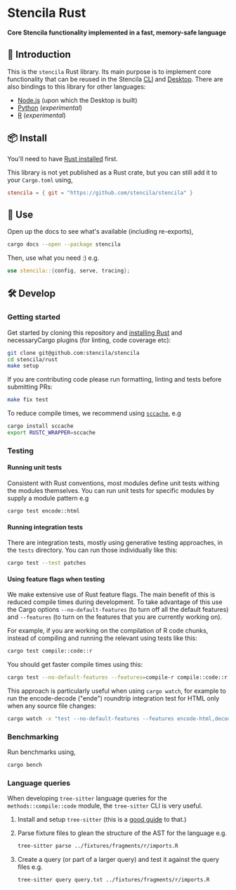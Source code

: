 # Stencila Rust

**Core Stencila functionality implemented in a fast, memory-safe language**

## 🦀 Introduction

This is the `stencila` Rust library. Its main purpose is to implement core functionality that can be reused in the Stencila [CLI](../cli) and [Desktop](../desktop). There are also bindings to this library for other languages:

- [Node.js](../node) (upon which the Desktop is built)
- [Python](../python) (_experimental_)
- [R](../r) (_experimental_)

## 📦 Install

You'll need to have [Rust installed](https://rustup.rs) first.

This library is not yet published as a Rust crate, but you can still add it to your `Cargo.toml` using,

```toml
stencila = { git = "https://github.com/stencila/stencila" }
```

## 🚀 Use

Open up the docs to see what's available (including re-exports),

```bash
cargo docs --open --package stencila
```

Then, use what you need :) e.g.

```rust
use stencila::{config, serve, tracing};
```

## 🛠️ Develop

### Getting started

Get started by cloning this repository and [installing Rust](https://rustup.rs) and necessaryCargo plugins (for linting, code coverage etc):

```sh
git clone git@github.com:stencila/stencila
cd stencila/rust
make setup
```

If you are contributing code please run formatting, linting and tests before submitting PRs:

```sh
make fix test
```

To reduce compile times, we recommend using [`sccache`](https://github.com/mozilla/sccache), e.g

```sh
cargo install sccache
export RUSTC_WRAPPER=sccache
```

### Testing

#### Running unit tests

Consistent with Rust conventions, most modules define unit tests withing the modules themselves. You can run unit tests for specific modules by supply a module pattern e.g

```sh
cargo test encode::html
```

#### Running integration tests

There are integration tests, mostly using generative testing approaches, in the `tests` directory. You can run those individually like this:

```sh
cargo test --test patches
```

#### Using feature flags when testing

We make extensive use of Rust feature flags. The main benefit of this is reduced compile times during development. To take advantage of this use the Cargo options `--no-default-features` (to turn off all the default features) and `--features` (to turn on the features that you are currently working on).

For example, if you are working on the compilation of R code chunks, instead of compiling and running the relevant using tests like this:

```sh
cargo test compile::code::r
```

You should get faster compile times using this:

```sh
cargo test --no-default-features --features=compile-r compile::code::r
```

This approach is particularly useful when using `cargo watch`, for example to run the encode-decode ("ende") roundtrip integration test for HTML only when any source file changes:

```sh
cargo watch -x "test --no-default-features --features encode-html,decode-html --test ende html"
```

### Benchmarking

Run benchmarks using,

```sh
cargo bench
```

### Language queries

When developing `tree-sitter` language queries for the `methods::compile::code` module, the `tree-sitter` CLI is very useful.

1. Install and setup `tree-sitter` (this is a [good guide](https://dcreager.net/tree-sitter/getting-started/) to that.)

2. Parse fixture files to glean the structure of the AST for the language e.g.

   ```sh
   tree-sitter parse ../fixtures/fragments/r/imports.R
   ```

3. Create a query (or part of a larger query) and test it against the query files e.g.

   ```sh
   tree-sitter query query.txt ../fixtures/fragments/r/imports.R
   ```
